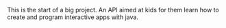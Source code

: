 This is the start of a big project.
An API aimed at kids for them learn how to create and program interactive apps with java.